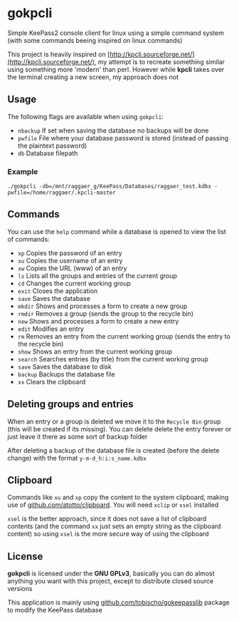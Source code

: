 # gokpcli

Simple KeePass2 console client for linux using a simple command system
(with some commands beeing inspired on linux commands)

This project is heavily inspired on [http://kpcli.sourceforge.net/](http://kpcli.sourceforge.net/), 
my attempt is to recreate something similar using something more 'modern' than perl.
However while **kpcli** takes over the terminal creating a new screen, my approach does not

## Usage

The following flags are available when using `gokpcli`:

- `nbackup` If set when saving the database no backups will be done
- `pwfile` File where your database password is stored (instead of passing the plaintext password)
- `db` Database filepath 

### Example

```
./gokpcli -db=/mnt/raggaer_g/KeePass/Databases/raggaer_test.kdbx -pwfile=/home/raggaer/.kpcli-master
```

## Commands

You can use the `help` command while a database is opened to view the list of commands:

- `xp` Copies the password of an entry
- `xu` Copies the username of an entry
- `xw` Copies the URL (www) of an entry
- `ls` Lists all the groups and entries of the current group
- `cd` Changes the current working group
- `exit` Closes the application
- `save` Saves the database
- `mkdir` Shows and processes a form to create a new group
- `rmdir` Removes a group (sends the group to the recycle bin)
- `new` Shows and processes a form to create a new entry
- `edit` Modifies an entry
- `rm` Removes an entry from the current working group (sends the entry to the recycle bin)
- `show` Shows an entry from the current working group
- `search` Searches entries (by title) from the current working group
- `save` Saves the database to disk
- `backup` Backups the database file
- `xx` Clears the clipboard

## Deleting groups and entries

When an entry or a group is deleted we move it to the `Recycle Bin` group (this will be created if its missing).
You can delete delete the entry forever or just leave it there as some sort of backup folder

After deleting a backup of the database file is created (before the delete change) with the format `y-m-d_h:i:s_name.kdbx`

## Clipboard

Commands like `xu` and `xp` copy the content to the system clipboard, making use of [github.com/atotto/clipboard](https://github.com/atotto/clipboard).
You will need `xclip` or `xsel` installed

`xsel` is the better approach, since it does not save a list of clipboard contents (and the command `xx` just sets an empty string as the clipboard content) so using `xsel` is the
more secure way of using the clipboard

## License

**gokpcli** is licensed under the **GNU GPLv3**, basically you can do almost anything you want
with this project, except to distribute closed source versions

This application is mainly using [github.com/tobischo/gokeepasslib](http://github.com/tobischo/gokeepasslib) package
to modify the KeePass database
